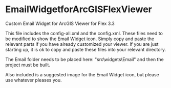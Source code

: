EmailWidgetforArcGISFlexViewer
==============================

Custom Email Widget for ArcGIS Viewer for Flex 3.3

This file includes the config-all.xml and the config.xml. These files need to be modified to show the Email Widget icon. 
Simply copy and paste the relevant parts if you have already customized your viewer. If you are just starting up, it is
ok to copy and paste these files into your relevant directory.

The Email folder needs to be placed here: "src\widgets\Email" and then the project must be built.

Also included is a suggested image for the Email Widget icon, but please use whatever pleases you.
